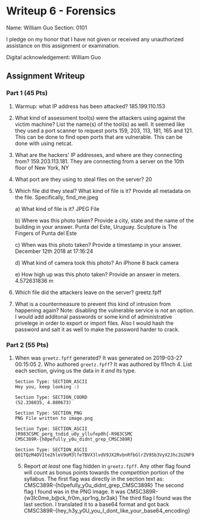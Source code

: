 # Writeup 6 - Forensics

Name: William Guo
Section: 0101

I pledge on my honor that I have not given or received any unauthorized assistance on this assignment or examination.

Digital acknowledgement: William Guo

## Assignment Writeup

### Part 1 (45 Pts)
1. Warmup: what IP address has been attacked?
   185.199.110.153

2. What kind of assessment tool(s) were the attackers using against the victim machine? List the name(s) of the tool(s) as well.
   It seemed like they used a port scanner to request ports 159, 203, 113, 181, 165 and 121. This can be done to find open ports
   that are vulnerable. This can be done with using netcat.

3. What are the hackers' IP addresses, and where are they connecting from?
   159.203.113.181. They are connecting from a server on the 10th floor of New York, NY

4. What port are they using to steal files on the server?
   20 

5. Which file did they steal? What kind of file is it? Provide all metadata on the file. Specifically,
	find_me.jpeg
	
    a) What kind of file is it?
	   JPEG File
	
    b) Where was this photo taken? Provide a city, state and the name of the building in your answer.
	   Punta del Este, Uruguay. Sculpture is The Fingers of Punta del Este
	
    c) When was this photo taken? Provide a timestamp in your answer.
	   December 12th 2018 at 17:16:24

    d) What kind of camera took this photo?
	   An iPhone 8 back camera

    e) How high up was this photo taken? Provide an answer in meters.
	   4.572631836 m

6. Which file did the attackers leave on the server?
   greetz.fpff

7. What is a countermeasure to prevent this kind of intrusion from happening again? Note: disabling the vulnerable service is *not* an option.
   I would add additonal passwords or some kind of administrative privelege in order to export or import files. Also I would hash the password
   and salt it as well to make the password harder to crack.
   
### Part 2 (55 Pts)
1. When was `greetz.fpff` generated?
	   It was generated on 2019-03-27 00:15:05
    2. Who authored `greetz.fpff`?
	   It was authored by fl1nch
    4. List each section, giving us the data in it *and* its type.
	   
	   Section Type: SECTION_ASCII
	   Hey you, keep looking :)

	   Section Type: SECTION_COORD
       (52.336035, 4.880673)

	   Section Type: SECTION_PNG
       PNG File written to image.png

       Section Type: SECTION_ASCII
       }R983CSMC_perg_tndid_u0y_yllufep0h{-R983CSMC
	   CMSC389R-{h0pefully_y0u_didnt_grep_CMSC389R}

       Section Type: SECTION_ASCII
       Q01TQzM4OVIte2hleV9oM3lfeTBVX3lvdV9JX2RvbnRfbGlrZV95b3VyX2Jhc2U2NF9lbmNvZGluZ30=
	   
    5. Report *at least* one flag hidden in `greetz.fpff`. Any other flag found will count as bonus points towards the *competition* portion of the syllabus.
       The first flag was directly in the section text as: CMSC389R-{h0pefully_y0u_didnt_grep_CMSC389R}
	   The second flag I found was in the PNG image. It was CMSC389R-{w3lc0me_b@ck_fr0m_spr1ng_br3ak}
	   The third flag I found was the last section. I translated it to a base64 format and got back
	   CMSC389R-{hey_h3y_y0U_you_I_dont_like_your_base64_encoding}
